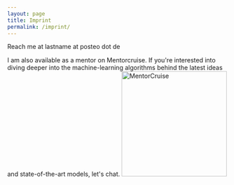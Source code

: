 ```yaml
---
layout: page
title: Imprint
permalink: /imprint/
---
```


Reach me at lastname at posteo dot de

I am also available as a mentor on Mentorcruise. If you're interested into diving deeper into the machine-learning algorithms behind the latest ideas and state-of-the-art models, let's chat.
<a href="https://mentorcruise.com/mentor/chrishammerschmidt/"> <img src="https://cdn.mentorcruise.com/img/banner/navy-booking-badge.svg" width="240" alt="MentorCruise"> </a>
